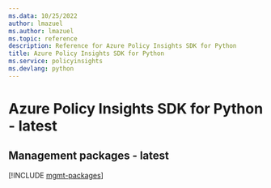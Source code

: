 ```yaml
---
ms.data: 10/25/2022
author: lmazuel
ms.author: lmazuel
ms.topic: reference
description: Reference for Azure Policy Insights SDK for Python
title: Azure Policy Insights SDK for Python
ms.service: policyinsights
ms.devlang: python
---
```

# Azure Policy Insights SDK for Python - latest

## Management packages - latest
[!INCLUDE [mgmt-packages](policy-insights-mgmt-index.md)]
